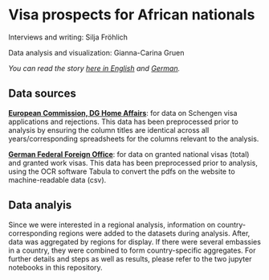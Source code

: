 # Visa prospects for African nationals

Interviews and writing: Silja Fröhlich

Data analysis and visualization: Gianna-Carina Gruen

*You can read the story [here in English](dw.com/a-73022000) and [German](dw.com/a-72794536).*

## Data sources

[**European Commission, DG Home Affairs**](https://home-affairs.ec.europa.eu/policies/schengen/visa-policy/short-stay-visas-issued-schengen-countries_en): for data on Schengen visa applications and rejections. This data has been preprocessed prior to analysis by ensuring the column titles are identical across all years/corresponding spreadsheets for the columns relevant to the analysis.

[**German Federal Foreign Office**](https://www.auswaertiges-amt.de/de/service/visa-und-aufenthalt/2231558-2231558): for data on granted national visas (total) and granted work visas. This data has been preprocessed prior to analysis, using the OCR software Tabula to convert the pdfs on the website to machine-readable data (csv).

## Data analyis

Since we were interested in a regional analysis, information on country-corresponding regions were added to the datasets during analysis. After, data was aggregated by regions for display. If there were several embassies in a country, they were combined to form country-specific aggregates. For further details and steps as well as results, please refer to the two jupyter notebooks in this repository.
